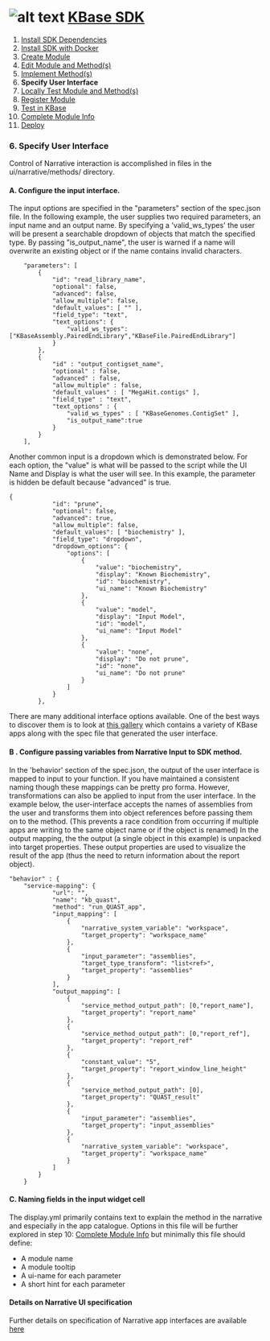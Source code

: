 # <A NAME="top"></A>![alt text](https://avatars2.githubusercontent.com/u/1263946?v=3&s=84 "KBase") [KBase SDK](../README.md)

1. [Install SDK Dependencies](kb_sdk_dependencies.md)
2. [Install SDK with Docker](kb_sdk_dockerized_install.md)
3. [Create Module](kb_sdk_create_module.md)
4. [Edit Module and Method(s)](kb_sdk_edit_module.md)
5. [Implement Method(s)](kb_sdk_impl_methods.md)
6. **Specify User Interface**
7. [Locally Test Module and Method(s)](kb_sdk_local_test_module.md)
8. [Register Module](kb_sdk_register_module.md)
9. [Test in KBase](kb_sdk_test_in_kbase.md)
10. [Complete Module Info](kb_sdk_complete_module_info.md)
11. [Deploy](kb_sdk_deploy.md)

### <A NAME="ui-widget"></A>6. Specify User Interface

Control of Narrative interaction is accomplished in files in the ui/narrative/methods/<MyMethod> directory.

#### A. Configure the input interface.

The input options are specified in the "parameters" section of the spec.json file. In the following example, the user
supplies two required parameters, an input name and an output name. By specifying a 'valid_ws_types' the user will
be present a searchable dropdown of objects that match the specified type. By passing "is_output_name", the user is
warned if a name will overwrite an existing object or if the name contains invalid characters.

```
	"parameters": [ 
		{
			"id": "read_library_name",
			"optional": false,
			"advanced": false,
			"allow_multiple": false,
			"default_values": [ "" ],
			"field_type": "text",
			"text_options": {
				"valid_ws_types": ["KBaseAssembly.PairedEndLibrary","KBaseFile.PairedEndLibrary"]
			}
		},
		{
		    "id" : "output_contigset_name",
		    "optional" : false,
		    "advanced" : false,
		    "allow_multiple" : false,
		    "default_values" : [ "MegaHit.contigs" ],
		    "field_type" : "text",
		    "text_options" : {
		     	"valid_ws_types" : [ "KBaseGenomes.ContigSet" ],
		    	"is_output_name":true
		    }
		}
	],
```
Another common input is a dropdown which is demonstrated below. For each option, the "value" is what will be passed to
the script while the UI Name and Display is what the user will see. In this example, the parameter is hidden be default 
because "advanced" is true.
```
{
            "id": "prune",
            "optional": false,
            "advanced": true,
            "allow_multiple": false,
            "default_values": [ "biochemistry" ],
            "field_type": "dropdown",
            "dropdown_options": {
                "options": [
                    {
                        "value": "biochemistry",
                        "display": "Known Biochemistry",
                        "id": "biochemistry",
                        "ui_name": "Known Biochemistry"
                    },
                    {
                        "value": "model",
                        "display": "Input Model",
                        "id": "model",
                        "ui_name": "Input Model"
                    },
                    {
                        "value": "none",
                        "display": "Do not prune",
                        "id": "none",
                        "ui_name": "Do not prune"
                    }
                ]
            }
        },
```

There are many additional interface options available. One of the best ways to discover them is to look at 
[this gallery](https://narrative.kbase.us/narrative/ws.23109.obj.1) which contains a variety of KBase apps along with 
the spec file that generated the user interface.

#### B . Configure passing variables from Narrative Input to SDK method.

In the 'behavior' section of the spec.json, the output of the user interface is mapped to input to your function.
If you have maintained a consistent naming though these mappings can be pretty pro forma. However, transformations can 
also be applied to input from the user interface. In the example below, the user-interface accepts the names of 
assemblies from the user and transforms them into object references before passing them on to the method. (This prevents
a race condition from occurring if multiple apps are writing to the same object name or if the object is renamed) In 
the output mapping, the the output (a single object in this example) is unpacked into target properties. These output
properties are used to visualize the result of the app (thus the need to return information about the report object).
```
"behavior" : {
    "service-mapping": {
            "url": "",
            "name": "kb_quast",
            "method": "run_QUAST_app",
            "input_mapping": [
                {
                    "narrative_system_variable": "workspace",
                    "target_property": "workspace_name"
                },
                {
                    "input_parameter": "assemblies",
                    "target_type_transform": "list<ref>",
                    "target_property": "assemblies"
                }
            ],
            "output_mapping": [
                {
                    "service_method_output_path": [0,"report_name"],
                    "target_property": "report_name"
                },
                {
                    "service_method_output_path": [0,"report_ref"],
                    "target_property": "report_ref"
                },
                {
                    "constant_value": "5",
                    "target_property": "report_window_line_height"
                },
                {
                    "service_method_output_path": [0],
                    "target_property": "QUAST_result"
                },
                {
                    "input_parameter": "assemblies",
                    "target_property": "input_assemblies"
                },
                {
                    "narrative_system_variable": "workspace",
                    "target_property": "workspace_name"
                }
            ]
        }
    }
```

#### C. Naming fields in the input widget cell

The display.yml primarily contains text to explain the method in the narrative and especially in the app catalogue.
Options in this file will be further explored in step 10: [Complete Module Info](kb_sdk_complete_module_info.md) but
minimally this file should define:
* A module name
* A module tooltip
* A ui-name for each parameter
* A short hint for each parameter

#### Details on Narrative UI specification

Further details on specification of Narrative app interfaces are available [here](https://docs.google.com/document/d/1CZ1GOKsRr1NsScG9E2EesJyk_ViOrM9OazrVFKCkyHs/edit)